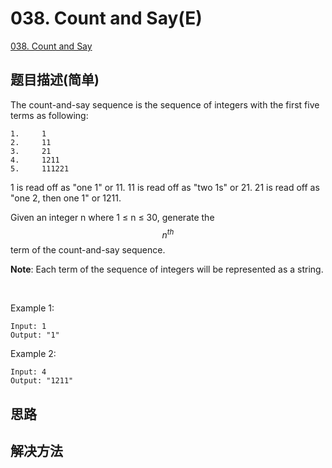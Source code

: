 # 038. Count and Say(E)

[038. Count and Say](https://leetcode-cn.com/problems/count-and-say/)



## 题目描述(简单)

The count-and-say sequence is the sequence of integers with the first five terms as following:



```
1.     1
2.     11
3.     21
4.     1211
5.     111221
```


1 is read off as "one 1" or 11.
11 is read off as "two 1s" or 21.
21 is read off as "one 2, then one 1" or 1211.

Given an integer n where 1 ≤ n ≤ 30, generate the $$ n^{th} $$ term of the count-and-say sequence.

**Note**: Each term of the sequence of integers will be represented as a string.

 

Example 1:
```
Input: 1
Output: "1"
```

Example 2:
```
Input: 4
Output: "1211"
```


## 思路

## 解决方法

### 